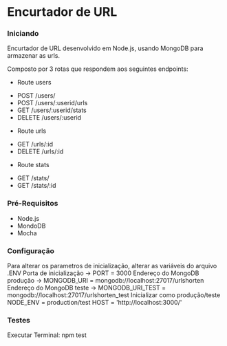 # Encurtador de URL


### Iniciando

Encurtador de URL desenvolvido em Node.js, usando MongoDB para armazenar as urls. 

Composto por 3 rotas que respondem aos seguintes endpoints: 
* Route users
- POST   /users/
- POST   /users/:userid/urls
- GET    /users/:userid/stats
- DELETE /users/:userid

* Route urls
- GET    /urls/:id
- DELETE /urls/:id

* Route stats
- GET /stats/
- GET /stats/:id


### Pré-Requisitos

* Node.js 
* MondoDB
* Mocha 


### Configuração

Para alterar os parametros de inicialização, alterar as variáveis do arquivo .ENV
Porta de inicialização -> PORT = 3000
Endereço do MongoDB produção -> MONGODB_URI = mongodb://localhost:27017/urlshorten
Endereço do MongoDB teste -> MONGODB_URI_TEST = mongodb://localhost:27017/urlshorten_test
Inicializar como produção/teste NODE_ENV = production/test
HOST = 'http://localhost:3000/'


### Testes

Executar Terminal: npm test
